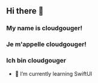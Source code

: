 ## Hi there 👋

### My name is cloudgouger!
### Je m'appelle cloudgouger!
### Ich bin cloudgouger

- 🌱 I’m currently learning SwiftUI
